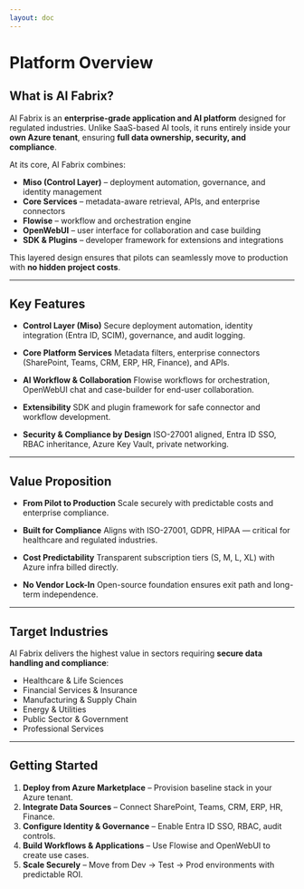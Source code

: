 ```yaml
---
layout: doc
---
```



# Platform Overview

## What is AI Fabrix?

AI Fabrix is an **enterprise-grade application and AI platform** designed for regulated industries.
Unlike SaaS-based AI tools, it runs entirely inside your **own Azure tenant**, ensuring **full data ownership, security, and compliance**.

At its core, AI Fabrix combines:

* **Miso (Control Layer)** – deployment automation, governance, and identity management
* **Core Services** – metadata-aware retrieval, APIs, and enterprise connectors
* **Flowise** – workflow and orchestration engine
* **OpenWebUI** – user interface for collaboration and case building
* **SDK & Plugins** – developer framework for extensions and integrations

This layered design ensures that pilots can seamlessly move to production with **no hidden project costs**.

---

## Key Features

* **Control Layer (Miso)**
  Secure deployment automation, identity integration (Entra ID, SCIM), governance, and audit logging.

* **Core Platform Services**
  Metadata filters, enterprise connectors (SharePoint, Teams, CRM, ERP, HR, Finance), and APIs.

* **AI Workflow & Collaboration**
  Flowise workflows for orchestration, OpenWebUI chat and case-builder for end-user collaboration.

* **Extensibility**
  SDK and plugin framework for safe connector and workflow development.

* **Security & Compliance by Design**
  ISO-27001 aligned, Entra ID SSO, RBAC inheritance, Azure Key Vault, private networking.

---

## Value Proposition

* **From Pilot to Production**
  Scale securely with predictable costs and enterprise compliance.

* **Built for Compliance**
  Aligns with ISO-27001, GDPR, HIPAA — critical for healthcare and regulated industries.

* **Cost Predictability**
  Transparent subscription tiers (S, M, L, XL) with Azure infra billed directly.

* **No Vendor Lock-In**
  Open-source foundation ensures exit path and long-term independence.

---

## Target Industries

AI Fabrix delivers the highest value in sectors requiring **secure data handling and compliance**:

* Healthcare & Life Sciences
* Financial Services & Insurance
* Manufacturing & Supply Chain
* Energy & Utilities
* Public Sector & Government
* Professional Services

---

## Getting Started

1. **Deploy from Azure Marketplace** – Provision baseline stack in your Azure tenant.
2. **Integrate Data Sources** – Connect SharePoint, Teams, CRM, ERP, HR, Finance.
3. **Configure Identity & Governance** – Enable Entra ID SSO, RBAC, audit controls.
4. **Build Workflows & Applications** – Use Flowise and OpenWebUI to create use cases.
5. **Scale Securely** – Move from Dev → Test → Prod environments with predictable ROI.
